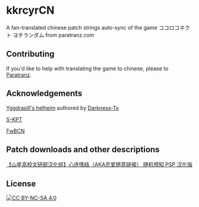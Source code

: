 # kkrcyrCN
A fan-translated chinese patch strings auto-sync of the game ココロコネクト ヨチランダム from paratranz.com


## Contributing
If you'd like to help with translating the game to chinese, please to [Paratranz](https://paratranz.cn/projects/3318).

## Acknowledgements

[Yggdrasill's helheim](https://github.com/Yggdrasill-Moe/Helheim/tree/master/%E5%BF%83%E8%BF%9E%E6%83%85%E7%BB%93) authored by [Darkness-Tx](https://github.com/Darkness-TX)

[S-KPT](https://github.com/SpudManTwo/KPT)

[FwBCN](https://github.com/ponytranz/FwBCN)

## Patch downloads and other descriptions
[【山星高校文研部汉化组】心连情结（AKA恋爱随意链接） 随机预知 PSP 汉化版 ](https://www.bilibili.com/video/BV1914y1J7WJ)

## License

[![CC BY-NC-SA 4.0][cc-by-nc-sa-image]][cc-by-nc-sa]



[cc-by-nc-sa]: http://creativecommons.org/licenses/by-nc-sa/4.0/

[cc-by-nc-sa-image]: https://licensebuttons.net/l/by-nc-sa/4.0/88x31.png

[cc-by-nc-sa-shield]: https://img.shields.io/badge/License-CC%20BY--NC--SA%204.0-lightgrey.svg



